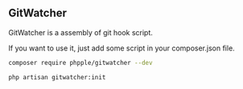 ## GitWatcher

GitWatcher is a assembly of git hook script.

If you want to use it, just add some script in your composer.json file.

```bash
composer require phpple/gitwatcher --dev
```

```bash
php artisan gitwatcher:init
```
